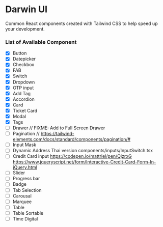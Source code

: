 # Darwin UI

Common React components created with Tailwind CSS
to help speed up your development.

### List of Available Component

- [x] Button
- [x] Datepicker
- [x] Checkbox
- [x] FAB
- [x] Switch
- [x] Dropdown
- [x] OTP input
- [x] Add Tag
- [x] Accordion
- [x] Card
- [x] Ticket Card
- [x] Modal
- [x] Tags
- [ ] Drawer // FIXME: Add to Full Screen Drawer
- [ ] Pagination //
      https://tailwind-elements.com/docs/standard/components/pagination/#
- [ ] Input Mask
- [ ] Dynamic Address Thai version
      components/inputs/InputSwitch.tsx
- [ ] Credit Card input
      https://codepen.io/mattriel/pen/QjzrxG
      https://www.jqueryscript.net/form/Interactive-Credit-Card-Form-In-jQuery.html
- [ ] Slider
- [ ] Progress bar
- [ ] Badge
- [ ] Tab Selection
- [ ] Carousal
- [ ] Marquee
- [ ] Table
- [ ] Table Sortable
- [ ] Time Digital
